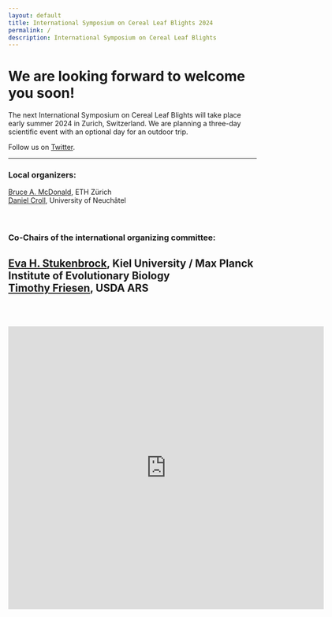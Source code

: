 ```yaml
---
layout: default
title: International Symposium on Cereal Leaf Blights 2024
permalink: /
description: International Symposium on Cereal Leaf Blights
---
```


# We are looking forward to welcome you soon!

The next International Symposium on Cereal Leaf Blights will take place early summer 2024 in Zurich, Switzerland. We are planning a three-day scientific event with an optional day for an outdoor trip.  

Follow us on [Twitter](https://twitter.com/isclb2024).  

---  

### Local organizers:  
[Bruce A. McDonald](https://path.ethz.ch), ETH Zürich  
[Daniel Croll](https://pathogen-genomics.org), University of Neuchâtel  
<br/><br/>
### Co-Chairs of the international organizing committee:  
[Eva H. Stukenbrock](http://web.evolbio.mpg.de/envgen/), Kiel University / Max Planck Institute of Evolutionary Biology  
[Timothy Friesen](https://www.ars.usda.gov/people-locations/person/?person-id=22061), USDA ARS  
---  
<br/><br/>  

<iframe src="https://docs.google.com/forms/d/e/1FAIpQLSePpIBxb3tT6y8LkVUxRO1i6f6CyxNm1F-3YLgeAlNC0rMIHQ/viewform?embedded=true&hl=en" width="640" height="574" frameborder="0" marginheight="0" marginwidth="0">Loading…</iframe>
